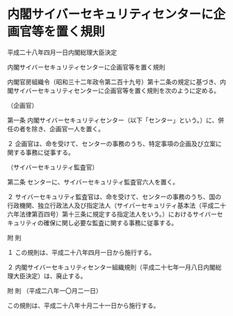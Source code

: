 # 内閣サイバーセキュリティセンターに企画官等を置く規則

平成二十八年四月一日内閣総理大臣決定

内閣サイバーセキュリティセンターに企画官等を置く規則

内閣官房組織令（昭和三十二年政令第二百十九号）第十二条の規定に基づき、内閣サイバーセキュリティセンターに企画官等を置く規則を次のように定める。

（企画官）

第一条 内閣サイバーセキュリティセンター（以下「センター」という。）に、併任の者を除き、企画官一人を置く。

２ 企画官は、命を受けて、センターの事務のうち、特定事項の企画及び立案に関する事務に従事する。

（サイバーセキュリティ監査官）

第二条 センターに、サイバーセキュリティ監査官六人を置く。

２ サイバーセキュリティ監査官は、命を受けて、センターの事務のうち、国の行政機関、独立行政法人及び指定法人（サイバーセキュリティ基本法（平成二十六年法律第百四号）第十三条に規定する指定法人をいう。）におけるサイバーセキュリティの確保に関し必要な監査に関する事務に従事する。

附 則

１ この規則は、平成二十八年四月一日から施行する。

２ 内閣サイバーセキュリティセンター組織規則（平成二十七年一月八日内閣総理大臣決定）は、廃止する。

附 則 （平成二八年一〇月二一日）

この規則は、平成二十八年十月二十一日から施行する。
